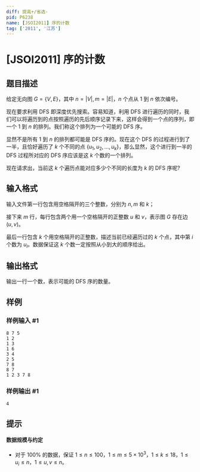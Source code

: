 ```yaml
---
diff: 提高+/省选-
pid: P6238
name: [JSOI2011] 序的计数
tag: ['2011', '江苏']
---
```

# [JSOI2011] 序的计数
## 题目描述

给定无向图 $G=\{V,E\}$，其中 $n=|V|,m=|E|$，$n$ 个点从 $1$ 到 $n$ 依次编号。

现在要求利用 DFS 即深度优先搜索。容易知道，利用 DFS 进行遍历的同时，我们可以将遍历到的点按照遍历的先后顺序记录下来，这样会得到一个点的序列，即一个 $1$ 到 $n$ 的排列。我们称这个排列为一个可能的 DFS 序。

显然不是所有 $1$ 到 $n$ 的排列都可能是 DFS 序的。现在这个 DFS 的过程进行到了一半，且恰好遍历了 $k$ 个不同的点 $\{u_1,u_2,...,u_k\}$，那么显然，这个进行到一半的 DFS 过程所对应的 DFS 序应该是这 $k$ 个数的一个排列。

现在请求出，当前这 $k$ 个遍历点能对应多少个不同的长度为 $k$ 的 DFS 序呢?
## 输入格式

输入文件第一行包含用空格隔开的三个整数，分别为 $n,m$ 和 $k$；

接下来 $m$ 行，每行包含两个用一个空格隔开的正整数 $u$ 和 $v$，表示图 $G$ 存在边 $(u,v)$。

最后一行包含 $k$ 个用空格隔开的正整数，描述当前已经遍历过的 $k$ 个点，其中第 $i$ 个数为 $u_i$。数据保证这 $k$ 个数一定按照从小到大的顺序给出。
## 输出格式

输出一行一个数，表示可能的 DFS 序的数量。
## 样例

### 样例输入 #1
```
8 7 5
1 2
1 3
1 6
3 4
2 5
7 8
8 7
1 2 3 7 8 
```
### 样例输出 #1
```
4
```
## 提示

#### 数据规模与约定

- 对于 $100\%$ 的数据，保证 $1 \le n \le 100$，$1 \le m \le 5 \times 10^3$，$1 \le k \le 18$，$1 \le u_i \le n$，$1 \leq u, v \leq n$。
